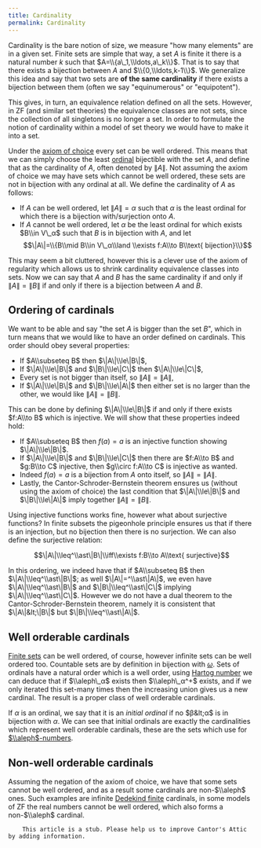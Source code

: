 ```yaml
---
title: Cardinality
permalink: Cardinality
---
```












  
Cardinality is the bare notion of size, we measure "how many elements"
are in a given set. Finite sets are simple that way, a set $A$ is finite
it there is a natural number $k$ such that $A=\\{a\_1,\\ldots,a\_k\\}$.
That is to say that there exists a bijection between $A$ and
$\\{0,\\ldots,k-1\\}$. We generalize this idea and say that two sets are
**of the same cardinality** if there exists a bijection between them
(often we say "equinumerous" or "equipotent").

This gives, in turn, an equivalence relation defined on all the sets.
However, in ZF (and similar set theories) the equivalence classes are
not sets, since the collection of all singletons is no longer a set. In
order to formulate the notion of cardinality within a model of set
theory we would have to make it into a set.

Under the
<a href="Axiom_of_Choice" class="mw-redirect" title="Axiom of Choice">axiom of choice</a>
every set can be well ordered. This means that we can simply choose the
least
[ordinal](Ordinal "Ordinal")
bijectible with the set $A$, and define that as the cardinality of $A$,
often denoted by $\|A\|$. Not assuming the axiom of choice we may have
sets which cannot be well ordered, these sets are not in bijection with
any ordinal at all. We define the cardinality of $A$ as follows:

-   If $A$ can be well ordered, let $\|A\|=α$ such that $α$
    is the least ordinal for which there is a bijection with/surjection
    onto $A$.
-   If $A$ cannot be well ordered, let $α$ be the least ordinal
    for which exists $B\\in V\_α$ such that $B$ is in bijection
    with $A$, and let $$\|A\|=\\{B\\mid B\\in V\_α\\land \\exists
    f:A\\to B\\text{ bijection}\\}$$

This may seem a bit cluttered, however this is a clever use of the axiom
of regularity which allows us to shrink cardinality equivalence classes
into sets. Now we can say that $A$ and $B$ has the same cardinality if
and only if $\|A\|=\|B\|$ if and only if there is a bijection between
$A$ and $B$.

## Ordering of cardinals

We want to be able and say "the set $A$ is bigger than the set $B$",
which in turn means that we would like to have an order defined on
cardinals. This order should obey several properties:

-   If $A\\subseteq B$ then $\|A\|\\le\|B\|$,
-   If $\|A\|\\le\|B\|$ and $\|B\|\\le\|C\|$ then $\|A\|\\le\|C\|$,
-   Every set is not bigger than itself, so $\|A\|=\|A\|$,
-   If $\|A\|\\le\|B\|$ and $\|B\|\\le\|A\|$ then either set is no
    larger than the other, we would like $\|A\|=\|B\|$.

This can be done by defining $\|A\|\\le\|B\|$ if and only if there
exists $f:A\\to B$ which is injective. We will show that these
properties indeed hold:

-   If $A\\subseteq B$ then $f(a)=a$ is an injective function showing
    $\|A\|\\le\|B\|$.
-   If $\|A\|\\le\|B\|$ and $\|B\|\\le\|C\|$ then there are $f:A\\to B$
    and $g:B\\to C$ injective, then $g\\circ f:A\\to C$ is injective as
    wanted.
-   Indeed $f(a)=a$ is a bijection from $A$ onto itself, so
    $\|A\|=\|A\|$.
-   Lastly, the Cantor-Schroder-Bernstein theorem ensures us (without
    using the axiom of choice) the last condition that $\|A\|\\le\|B\|$
    and $\|B\|\\le\|A\|$ imply together $\|A\|=\|B\|$.

Using injective functions works fine, however what about surjective
functions? In finite subsets the pigeonhole principle ensures us that if
there is an injection, but no bijection then there is no surjection. We
can also define the surjective relation:

$$\|A\|\\leq^\\ast\|B\|\\iff\\exists f:B\\to A\\text{ surjective}$$

In this ordering, we indeed have that if $A\\subseteq B$ then
$\|A\|\\leq^\\ast\|B\|$; as well $\|A\|=^\\ast\|A\|$, we even have
$\|A\|\\leq^\\ast\|B\|$ and $\|B\|\\leq^\\ast\|C\|$ implying
$\|A\|\\leq^\\ast\|C\|$. However we do not have a dual theorem to the
Cantor-Schroder-Bernstein theorem, namely it is consistent that
$\|A\|&lt;\|B\|$ but $\|B\|\\leq^\\ast\|A\|$.

## Well orderable cardinals

[Finite
sets](Parlour "Parlour")
can be well ordered, of course, however infinite sets can be well
ordered too. Countable sets are by definition in bijection with
[$ω$](Omega "Omega").
Sets of ordinals have a natural order which is a well order, using
[Hartog
number](Hartog_number "Hartog number")
we can deduce that if $\\aleph\_α$ exists then
$\\aleph\_α^+$ exists, and if we only iterated this set-many times
then the increasing union gives us a new cardinal. The result is a
proper class of well orderable cardinals.

If $α$ is an ordinal, we say that it is an *initial ordinal* if no
$β&lt;α$ is in bijection with $α$. We can see that
initial ordinals are exactly the cardinalities which represent well
orderable cardinals, these are the sets which use for
[$\\aleph$-numbers](Aleph "Aleph").

  

## Non-well orderable cardinals

Assuming the negation of the axiom of choice, we have that some sets
cannot be well ordered, and as a result some cardinals are non-$\\aleph$
ones. Such examples are infinite
<a href="D-finite" class="mw-redirect" title="D-finite">Dedekind finite</a>
cardinals, in some models of ZF the real numbers cannot be well ordered,
which also forms a non-$\\aleph$ cardinal.

  

        This article is a stub. Please help us to improve Cantor's Attic by adding information.


